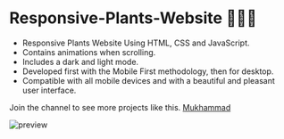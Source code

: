 # Responsive-Plants-Website 🎍🎍🎍

- Responsive Plants Website Using HTML, CSS and JavaScript.
- Contains animations when scrolling.
- Includes a dark and light mode.
- Developed first with the Mobile First methodology, then for desktop.
- Compatible with all mobile devices and with a beautiful and pleasant user interface.

Join the channel to see more projects like this. [Mukhammad](https://www.t.me/muhammad_developer)

![preview](https://user-images.githubusercontent.com/77983855/171192369-a448c1f1-23a9-4149-9861-d37e48236535.png)
